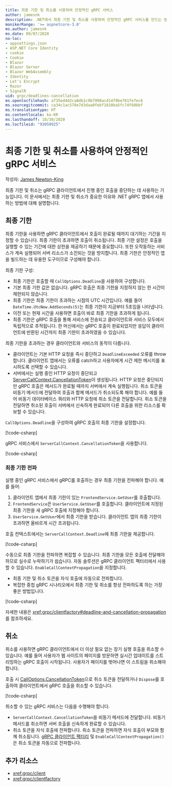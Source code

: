 ```yaml
---
title: 최종 기한 및 취소를 사용하여 안정적인 gRPC 서비스
author: jamesnk
description: .NET에서 최종 기한 및 취소를 사용하여 안정적인 gRPC 서비스를 만드는 방법에 대해 알아봅니다.
monikerRange: '>= aspnetcore-3.0'
ms.author: jamesnk
ms.date: 09/07/2020
no-loc:
- appsettings.json
- ASP.NET Core Identity
- cookie
- Cookie
- Blazor
- Blazor Server
- Blazor WebAssembly
- Identity
- Let's Encrypt
- Razor
- SignalR
uid: grpc/deadlines-cancellation
ms.openlocfilehash: a735ed4d2ca8db1c9b7998acd14f9be761fe7ec6
ms.sourcegitcommit: ca34c1ac578e7d3daa0febf1810ba5fc74f60bbf
ms.translationtype: HT
ms.contentlocale: ko-KR
ms.lasthandoff: 10/30/2020
ms.locfileid: "93059925"
---
```

# <a name="reliable-grpc-services-with-deadlines-and-cancellation"></a>최종 기한 및 취소를 사용하여 안정적인 gRPC 서비스

작성자: [James Newton-King](https://twitter.com/jamesnk)

최종 기한 및 취소는 gRPC 클라이언트에서 진행 중인 호출을 중단하는 데 사용하는 기능입니다. 이 문서에서는 최종 기한 및 취소가 중요한 이유와 .NET gRPC 앱에서 사용하는 방법에 대해 설명합니다.

## <a name="deadlines"></a>최종 기한

최종 기한을 사용하면 gRPC 클라이언트에서 호출이 완료될 때까지 대기하는 기간을 지정할 수 있습니다. 최종 기한이 초과하면 호출이 취소됩니다. 최종 기한 설정은 호출을 실행할 수 있는 기간에 대한 상한을 제공하기 때문에 중요합니다. 또한 오작동하는 서비스가 계속 실행되어 서버 리소스가 소진되는 것을 방지합니다. 최종 기한은 안정적인 앱을 빌드하는 데 유용한 도구이므로 구성해야 합니다.

최종 기한 구성:

* 최종 기한은 호출할 때 `CallOptions.Deadline`을 사용하여 구성합니다.
* 기본 최종 기한 값은 없습니다. gRPC 호출은 최종 기한을 지정하지 않는 한 시간이 제한되지 않습니다.
* 최종 기한은 최종 기한이 초과하는 시점의 UTC 시간입니다. 예를 들어 `DateTime.UtcNow.AddSeconds(5)`는 최종 기한이 지금부터 5초임을 나타냅니다.
* 이전 또는 현재 시간을 사용하면 호출이 바로 최종 기한을 초과하게 됩니다.
* 최종 기한은 gRPC 호출을 통해 서비스에 전송되고 클라이언트와 서비스 모두에서 독립적으로 추적됩니다. 한 머신에서는 gRPC 호출이 완료되었지만 응답이 클라이언트에 반환된 시간까지 최종 기한이 초과하였을 수 있습니다.

최종 기한을 초과하는 경우 클라이언트와 서비스의 동작이 다릅니다.

* 클라이언트는 기본 HTTP 요청을 즉시 중단하고 `DeadlineExceeded` 오류를 throw합니다. 클라이언트 앱에서는 오류를 catch하고 사용자에게 시간 제한 메시지를 표시하도록 선택할 수 있습니다.
* 서버에서는 실행 중인 HTTP 요청이 중단되고 [ServerCallContext.CancellationToken](xref:System.Threading.CancellationToken)이 생성됩니다. HTTP 요청은 중단되지만 gRPC 호출은 메서드가 완료될 때까지 서버에서 계속 실행됩니다. 취소 토큰을 비동기 메서드에 전달하여 호출과 함께 메서드가 취소되도록 해야 합니다. 예를 들어 비동기 데이터베이스 쿼리와 HTTP 요청에 취소 토큰을 전달합니다. 취소 토큰을 전달하면 취소된 호출이 서버에서 신속하게 완료되어 다른 호출을 위한 리소스를 확보할 수 있습니다.

`CallOptions.Deadline`을 구성하여 gRPC 호출의 최종 기한을 설정합니다.

[!code-csharp[](~/grpc/deadlines-cancellation/deadline-client.cs?highlight=7,12)]

gRPC 서비스에서 `ServerCallContext.CancellationToken`을 사용합니다.

[!code-csharp[](~/grpc/deadlines-cancellation/deadline-server.cs?highlight=5)]

### <a name="propagating-deadlines"></a>최종 기한 전파

실행 중인 gRPC 서비스에서 gRPC를 호출하는 경우 최종 기한을 전파해야 합니다. 예를 들어:

1. 클라이언트 앱에서 최종 기한이 있는 `FrontendService.GetUser`를 호출합니다.
2. `FrontendService`은 `UserService.GetUser`를 호출합니다. 클라이언트에 지정된 최종 기한을 새 gRPC 호출에 지정해야 합니다.
3. `UserService.GetUser`에서 최종 기한을 받습니다. 클라이언트 앱의 최종 기한이 초과하면 올바르게 시간 초과됩니다.

호출 컨텍스트에서는 `ServerCallContext.Deadline`에 최종 기한을 제공합니다.

[!code-csharp[](~/grpc/deadlines-cancellation/deadline-propagate.cs?highlight=7)]

수동으로 최종 기한을 전파하면 복잡할 수 있습니다. 최종 기한을 모든 호출에 전달해야 하므로 실수로 누락하기가 쉽습니다. 자동 솔루션은 gRPC 클라이언트 팩터리에서 사용할 수 있습니다. `EnableCallContextPropagation`을 지정합니다.

* 최종 기한 및 취소 토큰을 자식 호출에 자동으로 전파합니다.
* 복잡한 중첩 gRPC 시나리오에서 최종 기한 및 취소를 항상 전파하도록 하는 가장 좋은 방법입니다.

[!code-csharp[](~/grpc/deadlines-cancellation/clientfactory-propagate.cs?highlight=6)]

자세한 내용은 <xref:grpc/clientfactory#deadline-and-cancellation-propagation>를 참조하세요.

## <a name="cancellation"></a>취소

취소를 사용하면 gRPC 클라이언트에서 더 이상 필요 없는 장기 실행 호출을 취소할 수 있습니다. 예를 들어 사용자가 웹 사이트의 페이지를 방문하면 실시간 업데이트를 스트리밍하는 gRPC 호출이 시작됩니다. 사용자가 페이지를 벗어나면 이 스트림을 취소해야 합니다.

호출 시 [CallOptions.CancellationToken](xref:System.Threading.CancellationToken)으로 취소 토큰을 전달하거나 `Dispose`를 호출하여 클라이언트에서 gRPC 호출을 취소할 수 있습니다.

[!code-csharp[](~/grpc/deadlines-cancellation/cancellation-client.cs?highlight=19)]

취소할 수 있는 gRPC 서비스는 다음을 수행해야 합니다.
* `ServerCallContext.CancellationToken`을 비동기 메서드에 전달합니다. 비동기 메서드를 취소하면 서버 호출을 신속하게 완료할 수 있습니다.
* 취소 토큰을 자식 호출에 전파합니다. 취소 토큰을 전파하면 자식 호출이 부모와 함께 취소됩니다. [gRPC 클라이언트 팩터리](xref:grpc/clientfactory) 및 `EnableCallContextPropagation()`은 취소 토큰을 자동으로 전파합니다.

## <a name="additional-resources"></a>추가 리소스

* <xref:grpc/client>
* <xref:grpc/clientfactory>
